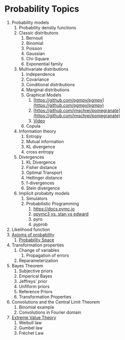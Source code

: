 # Probability Topics

1. Probability models
    1. Probability denstiy functions
    1. Classic distributons
        1. Bernouli 
        1. Binomial
        1. Poisson
        1. Gaussian
        1. Chi-Square
        1. Exponential family
    1. Multivariate distributions
        1. Independence
        1. Covariance
        1. Conditional distributions
        1. Marginal distributions
        1. Graphical Models
            1. [https://github.com/pgmpy/pgmpy](https://github.com/pgmpy/pgmpy)
            1. [https://github.com/jmschrei/pomegranate](https://github.com/jmschrei/pomegranate)
            1. [Video](https://youtu.be/DEHqIxX1Kq4)
        1. Copula
    1. Information theory
        1. Entropy
        1. Mutual information
        1. KL divergence
        1. cross entropy
    1. Divergences
        1. KL Divergence
        1. Fisher distance
        1. Optimal Transport
        1. Hellinger distance
        1. f-divergences
        1. Stein divergence
    1. Implicit probabity models
        1. Simulators
        1. Probabilistic Programming
            1. https://docs.pymc.io 
            1. [ppymc3 vs. stan vs edward](https://statmodeling.stat.columbia.edu/2017/05/31/compare-stan-pymc3-edward-hello-world/)
            1. pyro
            1. pyprob
1. Likelihood function
1. [Axioms of probability](https://en.wikipedia.org/wiki/Probability_axioms)
    1. [Probability Space](https://en.wikipedia.org/wiki/Probability_space)
1. Transformation properties
    1. Change of variables
        1. Propagation of errors
    1. Reparameterization
1. Bayes Theorem
    1. Subjective priors
    1. Emperical Bayes
    1. Jeffreys' prior
    1. Unfiform priors
    1. Reference Priors
    1. Transformation Properties
1. Convolutions and the Central Limit Theorem
    1. Binomial example
    1. Convolutions in Fourier domain
1. [Extreme Value Theory](https://en.wikipedia.org/wiki/Extreme_value_theory)
    1. Weibull law
    1. Gumbel law
    1. Fréchet Law


